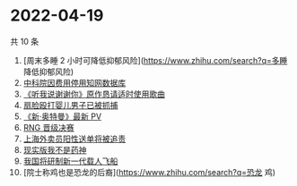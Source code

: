 # 2022-04-19

共 10 条

<!-- BEGIN ZHIHUSEARCH -->
<!-- 最后更新时间 Tue Apr 19 2022 00:10:14 GMT+0800 (China Standard Time) -->
1. [周末多睡 2 小时可降低抑郁风险](https://www.zhihu.com/search?q=多睡 降低抑郁风险)
1. [中科院因费用停用知网数据库](https://www.zhihu.com/search?q=中科院停用知网数据库)
1. [《听我说谢谢你》原作恳请适时使用歌曲](https://www.zhihu.com/search?q=听我说谢谢你原作发声)
1. [扇脸殴打婴儿男子已被抓捕](https://www.zhihu.com/search?q=扇脸殴打婴儿男子已被抓捕)
1. [《新·奥特曼》最新 PV](https://www.zhihu.com/search?q=新奥特曼PV)
1. [RNG 晋级决赛](https://www.zhihu.com/search?q=rng)
1. [上海外卖员阳性送单将被追责](https://www.zhihu.com/search?q=外卖员阳性送单将被追责)
1. [现实版我不是药神](https://www.zhihu.com/search?q=现实版我不是药神)
1. [我国将研制新一代载人飞船](https://www.zhihu.com/search?q=我国将研制新一代载人飞船)
1. [院士称鸡也是恐龙的后裔](https://www.zhihu.com/search?q=恐龙 鸡)
<!-- END ZHIHUSEARCH -->
